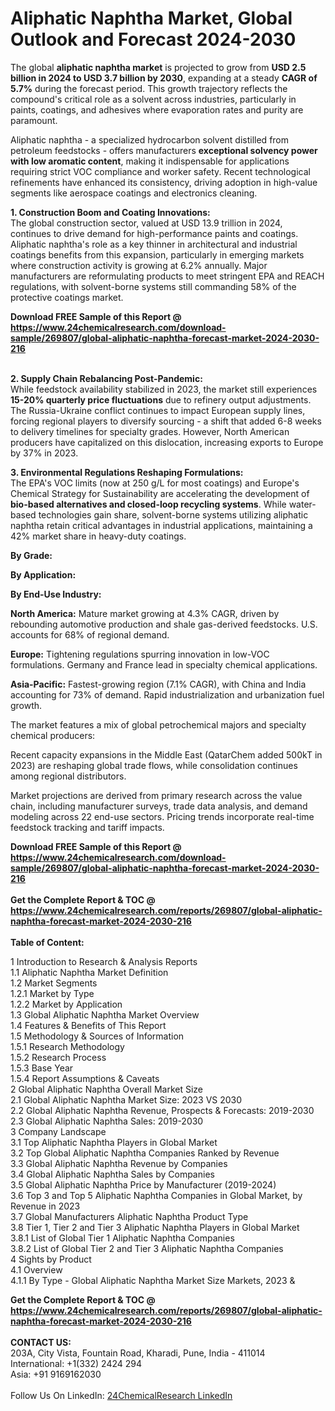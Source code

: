 <h1>Aliphatic Naphtha Market, Global Outlook and Forecast 2024-2030</h1><p>The global <strong>aliphatic naphtha market</strong> is projected to grow from <strong>USD 2.5 billion in 2024 to USD 3.7 billion by 2030</strong>, expanding at a steady <strong>CAGR of 5.7%</strong> during the forecast period. This growth trajectory reflects the compound's critical role as a solvent across industries, particularly in paints, coatings, and adhesives where evaporation rates and purity are paramount.</p><p>Aliphatic naphtha - a specialized hydrocarbon solvent distilled from petroleum feedstocks - offers manufacturers <strong>exceptional solvency power with low aromatic content</strong>, making it indispensable for applications requiring strict VOC compliance and worker safety. Recent technological refinements have enhanced its consistency, driving adoption in high-value segments like aerospace coatings and electronics cleaning.</p><p><strong>1. Construction Boom and Coating Innovations:</strong><br>
The global construction sector, valued at USD 13.9 trillion in 2024, continues to drive demand for high-performance paints and coatings. Aliphatic naphtha's role as a key thinner in architectural and industrial coatings benefits from this expansion, particularly in emerging markets where construction activity is growing at 6.2% annually. Major manufacturers are reformulating products to meet stringent EPA and REACH regulations, with solvent-borne systems still commanding 58% of the protective coatings market.</p><div><b>Download FREE Sample of this Report @ 
            <a href="https://www.24chemicalresearch.com/download-sample/269807/global-aliphatic-naphtha-forecast-market-2024-2030-216">
            https://www.24chemicalresearch.com/download-sample/269807/global-aliphatic-naphtha-forecast-market-2024-2030-216</a></b></div><br><p><strong>2. Supply Chain Rebalancing Post-Pandemic:</strong><br>
While feedstock availability stabilized in 2023, the market still experiences <strong>15-20% quarterly price fluctuations</strong> due to refinery output adjustments. The Russia-Ukraine conflict continues to impact European supply lines, forcing regional players to diversify sourcing - a shift that added 6-8 weeks to delivery timelines for specialty grades. However, North American producers have capitalized on this dislocation, increasing exports to Europe by 37% in 2023.</p><p><strong>3. Environmental Regulations Reshaping Formulations:</strong><br>
The EPA's VOC limits (now at 250 g/L for most coatings) and Europe's Chemical Strategy for Sustainability are accelerating the development of <strong>bio-based alternatives and closed-loop recycling systems</strong>. While water-based technologies gain share, solvent-borne systems utilizing aliphatic naphtha retain critical advantages in industrial applications, maintaining a 42% market share in heavy-duty coatings.</p><p><strong>By Grade:</strong></p><p><strong>By Application:</strong></p><p><strong>By End-Use Industry:</strong></p><p><strong>North America:</strong> Mature market growing at 4.3% CAGR, driven by rebounding automotive production and shale gas-derived feedstocks. U.S. accounts for 68% of regional demand.</p><p><strong>Europe:</strong> Tightening regulations spurring innovation in low-VOC formulations. Germany and France lead in specialty chemical applications.</p><p><strong>Asia-Pacific:</strong> Fastest-growing region (7.1% CAGR), with China and India accounting for 73% of demand. Rapid industrialization and urbanization fuel growth.</p><p>The market features a mix of global petrochemical majors and specialty chemical producers:</p><p>Recent capacity expansions in the Middle East (QatarChem added 500kT in 2023) are reshaping global trade flows, while consolidation continues among regional distributors.</p><p>Market projections are derived from primary research across the value chain, including manufacturer surveys, trade data analysis, and demand modeling across 22 end-use sectors. Pricing trends incorporate real-time feedstock tracking and tariff impacts.</p><div><b>Download FREE Sample of this Report @ 
            <a href="https://www.24chemicalresearch.com/download-sample/269807/global-aliphatic-naphtha-forecast-market-2024-2030-216">
            https://www.24chemicalresearch.com/download-sample/269807/global-aliphatic-naphtha-forecast-market-2024-2030-216</a></b></div><br><div><b>Get the Complete Report & TOC @ 
            <a href="https://www.24chemicalresearch.com/reports/269807/global-aliphatic-naphtha-forecast-market-2024-2030-216">
            https://www.24chemicalresearch.com/reports/269807/global-aliphatic-naphtha-forecast-market-2024-2030-216</a></b></div><br>
            <b>Table of Content:</b><p>1 Introduction to Research & Analysis Reports<br />
    1.1 Aliphatic Naphtha Market Definition<br />
    1.2 Market Segments<br />
        1.2.1 Market by Type<br />
        1.2.2 Market by Application<br />
    1.3 Global Aliphatic Naphtha Market Overview<br />
    1.4 Features & Benefits of This Report<br />
    1.5 Methodology & Sources of Information<br />
        1.5.1 Research Methodology<br />
        1.5.2 Research Process<br />
        1.5.3 Base Year<br />
        1.5.4 Report Assumptions & Caveats<br />
2 Global Aliphatic Naphtha Overall Market Size<br />
    2.1 Global Aliphatic Naphtha Market Size: 2023 VS 2030<br />
    2.2 Global Aliphatic Naphtha Revenue, Prospects & Forecasts: 2019-2030<br />
    2.3 Global Aliphatic Naphtha Sales: 2019-2030<br />
3 Company Landscape<br />
    3.1 Top Aliphatic Naphtha Players in Global Market<br />
    3.2 Top Global Aliphatic Naphtha Companies Ranked by Revenue<br />
    3.3 Global Aliphatic Naphtha Revenue by Companies<br />
    3.4 Global Aliphatic Naphtha Sales by Companies<br />
    3.5 Global Aliphatic Naphtha Price by Manufacturer (2019-2024)<br />
    3.6 Top 3 and Top 5 Aliphatic Naphtha Companies in Global Market, by Revenue in 2023<br />
    3.7 Global Manufacturers Aliphatic Naphtha Product Type<br />
    3.8 Tier 1, Tier 2 and Tier 3 Aliphatic Naphtha Players in Global Market<br />
        3.8.1 List of Global Tier 1 Aliphatic Naphtha Companies<br />
        3.8.2 List of Global Tier 2 and Tier 3 Aliphatic Naphtha Companies<br />
4 Sights by Product<br />
    4.1 Overview<br />
        4.1.1 By Type - Global Aliphatic Naphtha Market Size Markets, 2023 &</p><div><b>Get the Complete Report & TOC @ 
            <a href="https://www.24chemicalresearch.com/reports/269807/global-aliphatic-naphtha-forecast-market-2024-2030-216">
            https://www.24chemicalresearch.com/reports/269807/global-aliphatic-naphtha-forecast-market-2024-2030-216</a></b></div><br><b>CONTACT US:</b><br>
            203A, City Vista, Fountain Road, Kharadi, Pune, India - 411014<br>
            International: +1(332) 2424 294<br>
            Asia: +91 9169162030 <br><br>
            Follow Us On LinkedIn: <a href="https://www.linkedin.com/company/24chemicalresearch/">24ChemicalResearch LinkedIn</a>